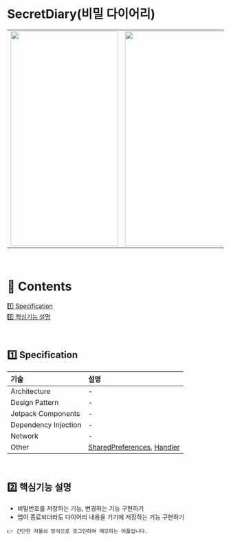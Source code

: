 # SecretDiary(비밀 다이어리)

<table>
  <td><img src="https://user-images.githubusercontent.com/106309830/177501515-eeb05463-be31-49b4-89a1-d0c4752b89c4.png" width="250" height="500"/></td>
  <td><img src="https://user-images.githubusercontent.com/106309830/177501523-c4bcbc44-1f16-42a4-aad2-9c95571ca5e4.png" width="250" height="500"/></td>
</table>

<br>

# :green_book: Contents

[:one: Specification](#one-specification)<br>
[:two: 핵심기능 설명](#two-핵심기능-설명)<br>

<br>

## :one: Specification
기술|설명
:---|:---
Architecture|-
Design Pattern|-
Jetpack Components|-
Dependency Injection|-
Network|-
Other|[SharedPreferences](https://developer.android.com/training/data-storage/shared-preferences?hl=ko), [Handler](https://developer.android.com/reference/android/os/Handler)

<br>

## :two: 핵심기능 설명
- 비밀번호를 저장하는 기능, 변경하는 기능 구현하기
- 앱이 종료되더라도 다이어리 내용을 기기에 저장하는 기능 구현하기

```
👉 간단한 자물쇠 방식으로 로그인하여 메모하는 어플입니다.
```
